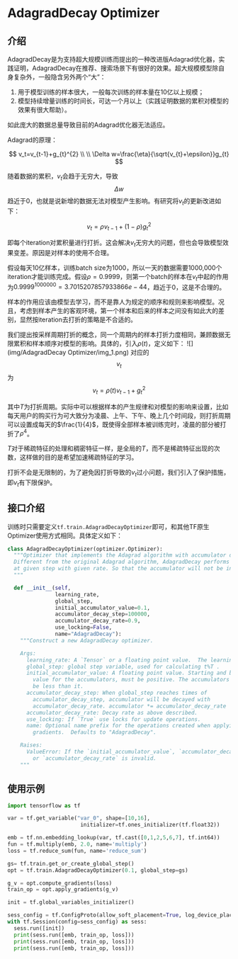 # AdagradDecay Optimizer
## 介绍
AdagradDecay是为支持超大规模训练而提出的一种改进版Adagrad优化器，实践证明，AdagradDecay在推荐、搜索场景下有很好的效果。超大规模模型除自身复杂外，一般隐含另外两个“大”：

1. 用于模型训练的样本很大，一般每次训练的样本量在10亿以上规模；
2. 模型持续增量训练的时间长，可达一个月以上（实践证明数据的累积对模型的效果有很大帮助）。

如此庞大的数据总量导致目前的Adagrad优化器无法适应。


Adagrad的原理：

$$
v_t=v_{t-1}+g_{t}^{2} \\
\\
\Delta w=\frac{\eta}{\sqrt{v_{t}+\epsilon}}g_{t}
$$


随着数据的累积，$v_t$会趋于无穷大，导致$$\Delta w$$趋近于0，也就是说新增的数据无法对模型产生影响。有研究将$v_t$的更新改进如下：

$$
v_t=\rho v_{t-1}+(1-\rho)g_{t}^{2}
$$

即每个iteration对累积量进行打折。这会解决$v_t$无穷大的问题，但也会导致模型效果变差。原因是对样本的使用不合理。

假设每天10亿样本，训练batch size为1000，所以一天的数据需要1000,000个iteration才能训练完成。假设$\rho =0.9999$，则第一个batch的样本在$v_t$中起的作用为$0.9999 ^{1000000}=3.7015207857933866e-44$，趋近于0，这是不合理的。

样本的作用应该由模型去学习，而不是靠人为规定的顺序和规则来影响模型。况且，考虑到样本产生的客观环境，第一个样本和后来的样本之间没有如此大的差别，显然按iteration去打折的策略是不合适的。

我们提出按采样周期打折的概念，同一个周期内的样本打折力度相同，兼顾数据无限累积和样本顺序对模型的影响。具体的，引入$\rho (t)$，定义如下：
![](img/AdagradDecay Optimizer/img_1.png)
对应的$$v_t$$为
$$
v_t=\rho(t) v_{t-1}+g_{t}^{2}
$$

其中$T$为打折周期。实际中可以根据样本的产生规律和对模型的影响来设置，比如每天用户的购买行为可大致分为凌晨、上午、下午、晚上几个时间段，则打折周期可以设置成每天的$\frac{1}{4}$，既使得全部样本被训练完时，凌晨的部分被打折了$\rho^{4}$。


$T$对于稀疏特征的处理和稠密特征一样，是全局的$T$，而不是稀疏特征出现的次数，这样做的目的是希望加速稀疏特征的学习。

打折不会是无限制的，为了避免因打折导致的$v_t$过小问题，我们引入了保护措施，即$v_t$有下限保护。
​

## 接口介绍
训练时只需要定义`tf.train.AdagradDecayOptimizer`即可，和其他TF原生Optimizer使用方式相同。具体定义如下：
```python
class AdagradDecayOptimizer(optimizer.Optimizer):
  """Optimizer that implements the Adagrad algorithm with accumulator decay.
  Different from the original Adagrad algorithm, AdagradDecay performs decay
  at given step with given rate. So that the accumulator will not be infinity.
  """

  def __init__(self, 
               learning_rate, 
               global_step,
               initial_accumulator_value=0.1,
               accumulator_decay_step=100000,
               accumulator_decay_rate=0.9,
               use_locking=False,
               name="AdagradDecay"):
    """Construct a new AdagradDecay optimizer.

    Args:
      learning_rate: A `Tensor` or a floating point value.  The learning rate.
      global_step: global step variable, used for calculating t%T .
      initial_accumulator_value: A floating point value. Starting and baseline
        value for the accumulators, must be positive. The accumulators will not 
        be less than it. 
      accumulator_decay_step: When global_step reaches times of 
        accumulator_decay_step, accumulator will be decayed with        
        accumulator_decay_rate. accumulator *= accumulator_decay_rate
      accumulator_decay_rate: Decay rate as above described.
      use_locking: If `True` use locks for update operations.
      name: Optional name prefix for the operations created when applying
        gradients.  Defaults to "AdagradDecay".

    Raises:
      ValueError: If the `initial_accumulator_value`, `accumulator_decay_step`
        or `accumulator_decay_rate` is invalid.
    """
```


## 使用示例
```python
import tensorflow as tf

var = tf.get_variable("var_0", shape=[10,16],
                       initializer=tf.ones_initializer(tf.float32))

emb = tf.nn.embedding_lookup(var, tf.cast([0,1,2,5,6,7], tf.int64))
fun = tf.multiply(emb, 2.0, name='multiply')
loss = tf.reduce_sum(fun, name='reduce_sum')

gs= tf.train.get_or_create_global_step()
opt = tf.train.AdagradDecayOptimizer(0.1, global_step=gs)

g_v = opt.compute_gradients(loss)
train_op = opt.apply_gradients(g_v)

init = tf.global_variables_initializer()

sess_config = tf.ConfigProto(allow_soft_placement=True, log_device_placement=False)
with tf.Session(config=sess_config) as sess:
  sess.run([init])
  print(sess.run([emb, train_op, loss]))
  print(sess.run([emb, train_op, loss]))
  print(sess.run([emb, train_op, loss]))
```
